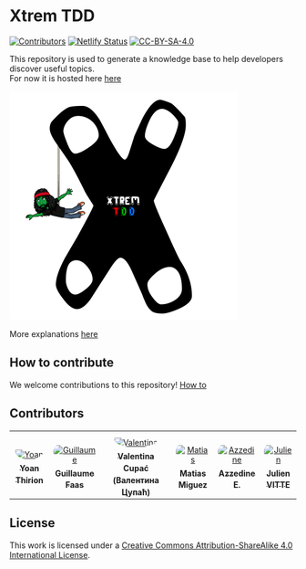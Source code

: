 # Xtrem TDD
[![Contributors](https://github.com/les-tontons-crafters/xtrem-tdd/actions/workflows/contributors.yml/badge.svg)](https://github.com/les-tontons-crafters/xtrem-tdd/actions/workflows/contributors.yml)
[![Netlify Status](https://api.netlify.com/api/v1/badges/f4576573-6d09-4020-97ed-8ffbb59dfa7a/deploy-status)](https://app.netlify.com/sites/xtrem-tdd/deploys)
[![CC-BY-SA-4.0](https://i.creativecommons.org/l/by-sa/4.0/80x15.png)](https://creativecommons.org/licenses/by-sa/4.0/)

This repository is used to generate a knowledge base to help developers discover useful topics.  
For now it is hosted here [here](https://xtrem-tdd.netlify.app/)

![Xtrem TDD](static/images/xtrem-tdd.webp)

More explanations [here](PITCH.md)

## How to contribute
We welcome contributions to this repository!
[How to](CONTRIBUTE.md)

## Contributors

<table>
<tr>
    <td align="center" style="word-wrap: break-word; width: 150.0; height: 150.0">
        <a href=https://github.com/ythirion>
            <img src=https://avatars.githubusercontent.com/u/20967693?v=4 width="100;"  style="border-radius:50%;align-items:center;justify-content:center;overflow:hidden;padding-top:10px" alt=Yoan Thirion/>
            <br />
            <sub style="font-size:14px"><b>Yoan Thirion</b></sub>
        </a>
    </td>
    <td align="center" style="word-wrap: break-word; width: 150.0; height: 150.0">
        <a href=https://github.com/Tr00d>
            <img src=https://avatars.githubusercontent.com/u/59444272?v=4 width="100;"  style="border-radius:50%;align-items:center;justify-content:center;overflow:hidden;padding-top:10px" alt=Guillaume Faas/>
            <br />
            <sub style="font-size:14px"><b>Guillaume Faas</b></sub>
        </a>
    </td>
    <td align="center" style="word-wrap: break-word; width: 150.0; height: 150.0">
        <a href=https://github.com/valentinacupac>
            <img src=https://avatars.githubusercontent.com/u/677159?v=4 width="100;"  style="border-radius:50%;align-items:center;justify-content:center;overflow:hidden;padding-top:10px" alt=Valentina Cupać (Валентина Цупаћ)/>
            <br />
            <sub style="font-size:14px"><b>Valentina Cupać (Валентина Цупаћ)</b></sub>
        </a>
    </td>
    <td align="center" style="word-wrap: break-word; width: 150.0; height: 150.0">
        <a href=https://github.com/matiaspakua>
            <img src=https://avatars.githubusercontent.com/u/20072974?v=4 width="100;"  style="border-radius:50%;align-items:center;justify-content:center;overflow:hidden;padding-top:10px" alt=Matias Miguez/>
            <br />
            <sub style="font-size:14px"><b>Matias Miguez</b></sub>
        </a>
    </td>
    <td align="center" style="word-wrap: break-word; width: 150.0; height: 150.0">
        <a href=https://github.com/Arsero>
            <img src=https://avatars.githubusercontent.com/u/54241944?v=4 width="100;"  style="border-radius:50%;align-items:center;justify-content:center;overflow:hidden;padding-top:10px" alt=Azzedine E./>
            <br />
            <sub style="font-size:14px"><b>Azzedine E.</b></sub>
        </a>
    </td>
    <td align="center" style="word-wrap: break-word; width: 150.0; height: 150.0">
        <a href=https://github.com/pitchart>
            <img src=https://avatars.githubusercontent.com/u/2943883?v=4 width="100;"  style="border-radius:50%;align-items:center;justify-content:center;overflow:hidden;padding-top:10px" alt=Julien VITTE/>
            <br />
            <sub style="font-size:14px"><b>Julien VITTE</b></sub>
        </a>
    </td>
</tr>
</table>

## License
This work is licensed under a [Creative Commons Attribution-ShareAlike 4.0 International License](https://creativecommons.org/licenses/by-sa/4.0/).